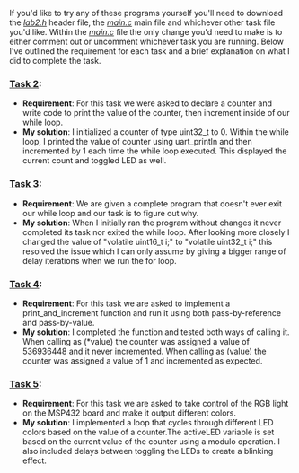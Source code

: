 If you'd like to try any of these programs yourself you'll need to download the [*lab2.h*](https://github.com/espdieg/embedded_systems_course/blob/main/lab2/lab2.h) header file, the [*main.c*](https://github.com/espdieg/embedded_systems_course/blob/main/lab2/main.c) main file and whichever other task file you'd like. Within the [*main.c*](https://github.com/espdieg/embedded_systems_course/blob/main/lab2/main.c) file the only change you'd need to make is to either comment out or uncomment whichever task you are running. Below I've outlined the requirement for each task and a brief explanation on what I did to complete the task. 

### [Task 2](https://github.com/espdieg/embedded_systems_course/blob/main/lab2/task_2.c): 
- **Requirement**: For this task we were asked to declare a counter and write code to print the value of the counter, then increment inside of our while loop. 
- **My solution**: I initialized a counter of type uint32_t to 0. Within the while loop, I printed the value of counter using uart_println and then incremented by 1 each time the while loop executed. This displayed the current count and toggled LED as well. 

### [Task 3](https://github.com/espdieg/embedded_systems_course/blob/main/lab2/task_3.c): 
- **Requirement**: We are given a complete program that doesn't ever exit our while loop and our task is to figure out why. 
- **My solution**: When I initially ran the program without changes it never completed its task nor exited the while loop. After looking more closely I changed the value of "volatile uint16_t i;" to "volatile uint32_t i;" this resolved the issue which I can only assume by giving a bigger range of delay iterations when we run the for loop.

### [Task 4](https://github.com/espdieg/embedded_systems_course/blob/main/lab2/task_4.c): 
- **Requirement**: For this task we are asked to implement a print_and_increment function and run it using both pass-by-reference and pass-by-value. 
- **My solution**: I completed the function and tested both ways of calling it. When calling as (*value) the counter was assigned a value of 536936448 and it never incremented. When calling as (value) the counter was assigned a value of 1 and incremented as expected. 

### [Task 5](https://github.com/espdieg/embedded_systems_course/blob/main/lab2/task_5.c): 
- **Requirement**: For this task we are asked to take control of the RGB light on the MSP432 board and make it output different colors. 
- **My solution**:  I implemented a loop that cycles through different LED colors based on the value of a counter.The activeLED variable is set based on the current value of the counter using a modulo operation. I also included delays between toggling the LEDs to create a blinking effect.
